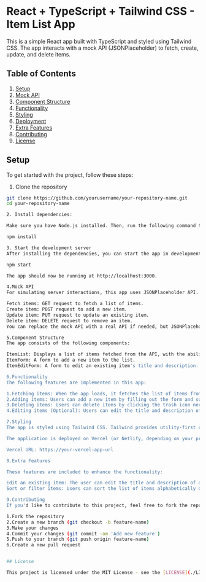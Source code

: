 # React + TypeScript + Tailwind CSS - Item List App

This is a simple React app built with TypeScript and styled using Tailwind CSS. The app interacts with a mock API (JSONPlaceholder) to fetch, create, update, and delete items.

## Table of Contents

1. [Setup](#setup)
2. [Mock API](#mock-api)
3. [Component Structure](#component-structure)
4. [Functionality](#functionality)
5. [Styling](#styling)
6. [Deployment](#deployment)
7. [Extra Features](#extra-features)
8. [Contributing](#contributing)
9. [License](#license)

## Setup

To get started with the project, follow these steps:

1. Clone the repository

```bash
git clone https://github.com/yourusername/your-repository-name.git
cd your-repository-name

2. Install dependencies:

Make sure you have Node.js installed. Then, run the following command to install the necessary dependencies:

npm install

3. Start the development server
After installing the dependencies, you can start the app in development mode:

npm start

The app should now be running at http://localhost:3000.

4.Mock API
For simulating server interactions, this app uses JSONPlaceholder API.

Fetch items: GET request to fetch a list of items.
Create item: POST request to add a new item.
Update item: PUT request to update an existing item.
Delete item: DELETE request to remove an item.
You can replace the mock API with a real API if needed, but JSONPlaceholder provides a useful mock API for development purposes.

5.Component Structure
The app consists of the following components:

ItemList: Displays a list of items fetched from the API, with the ability to add, delete, and update items.
ItemForm: A form to add a new item to the list.
ItemEditForm: A form to edit an existing item's title and description.

6.Functionality
The following features are implemented in this app:

1.Fetching items: When the app loads, it fetches the list of items from the mock API and displays them.
2.Adding items: Users can add a new item by filling out the form and submitting it.
3.Deleting items: Users can delete items by clicking the trash icon next to an item.
4.Editing items (Optional): Users can edit the title and description of an item.

7.Styling
The app is styled using Tailwind CSS. Tailwind provides utility-first classes that allow for fast and responsive styling without writing custom CSS.

The application is deployed on Vercel (or Netlify, depending on your preference). You can view the deployed application here:

Vercel URL: https://your-vercel-app-url

8.Extra Features

These features are included to enhance the functionality:

Edit an existing item: The user can edit the title and description of any item.
Sort or filter items: Users can sort the list of items alphabetically or filter them by title.

9.Contributing
If you'd like to contribute to this project, feel free to fork the repository, make your changes, and create a pull request. Here’s how to contribute:

1.Fork the repository
2.Create a new branch (git checkout -b feature-name)
3.Make your changes
4.Commit your changes (git commit -am 'Add new feature')
5.Push to your branch (git push origin feature-name)
6.Create a new pull request


## License

This project is licensed under the MIT License - see the [LICENSE](./LICENSE) file for details.
